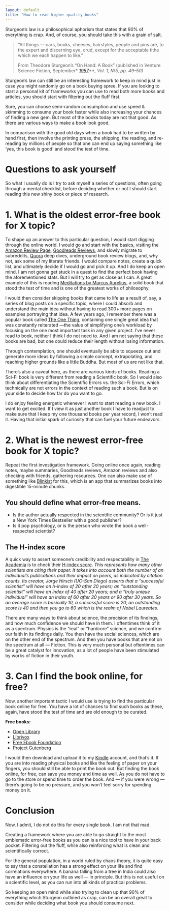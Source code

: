 ```yaml
---
layout: default
title: "How to read higher quality books"
---
```


Sturgeon’s law is a philosophical aphorism that states that 90% of everything is crap. And, of course, you should take this with a grain of salt.

> “All things — cars, books, cheeses, hairstyles, people and pins are, to the expert and discerning eye, crud, except for the acceptable tithe which we each happen to like.” 
> 
> From Theodore Sturgeon’s “On Hand: A Book” (published in Venture Science Fiction, September* *[1957](https://archive.org/details/Venture_v01n05_1957-09_Gorgon776/)**, Vol. 1, №5, pp. 49–50)*

Sturgeon’s law can still be an interesting framework to keep in mind just in case you might randomly go on a book buying spree. If you are looking to start a personal kit of frameworks you can use to read both more books and articles, you should start with filtering out the fluff first.

Sure, you can choose semi-random consumption and use speed & skimming to consume your book faster while also increasing your chances of finding a new gem. But most of the books today are not that good. As there are various ways to make a book look good.

In comparison with the good old days when a book had to be written by hand first, then involve the printing press, the shipping, the reading, and re-reading by millions of people so that one can end up saying something like ‘yes, this book is good’ and stood the test of time.

# **Questions to ask yourself**

So what I usually do is I try to ask myself a series of questions, often going through a mental checklist, before deciding whether or not I should start reading this new shiny book or piece of research.

# **1. What is the oldest error-free book for X topic?**

To shape up an answer to this particular question, I would start digging through the online world. I would go and start with the basics, visiting the [Amazon Review Page](https://www.amazon.com/gp/help/customer/display.html?nodeId=G3UA5WC5S5UUKB5G), [Goodreads Reviews](https://www.goodreads.com/shelf/show/book-reviews), and slowly migrate to subreddits, [Quora](https://en.wikipedia.org/wiki/Quora) deep dives, underground book review blogs, and, why not, ask some of my literate friends. I would compare notes, create a quick list, and ultimately decide if I would go and pick it up. And I do keep an open mind. I am not gonna get stuck in a quest to find the perfect book having the aforementioned stats. But I will try to get as close as I can. A great example of this is reading [Meditations by Marcus Aurelius](https://en.wikipedia.org/wiki/Meditations), a solid book that stood the test of time and is one of the greatest works of philosophy.

I would then consider skipping books that came to life as a result of, say, a series of blog posts on a specific topic, where I could absorb and understand the main idea without having to read 300+ more pages on examples portraying that idea. A few years ago, I remember there was a popular book called [The One Thing](https://en.wikipedia.org/wiki/The_One_Thing_(book)), containing one single great idea that was constantly reiterated —the value of simplifying one’s workload by focusing on the one most important task in any given project. I’ve never read to book, neither I think I do not need to. And I am not saying that these books are bad, but one could reduce their length without losing information.

Through contemplation, one should eventually be able to squeeze out and generate more ideas by following a simple concept, extrapolating, and reaching higher grounds like a little Buddha. But most of us are not like that.

There’s also a caveat here, as there are various kinds of books. Reading a Sci-Fi book is very different from reading a Scientific book. So I would also think about differentiating the Scientific Errors vs. the Sci-Fi Errors, which technically are not errors in the context of reading such a book. But is on your side to decide how far do you want to go.

I do enjoy feeling energetic whenever I want to start reading a new book. I want to get excited. If I view it as just another book I have to readjust to make sure that I keep my one thousand books per year record, I won’t read it. Having that initial spark of curiosity that can fuel your future endeavors.

# **2. What is the newest error-free book for X topic?**


Repeat the first investigation framework. Going online once again, reading notes, maybe summaries, Goodreads reviews, Amazon reviews and also checking with friends, gathering resources. One can also make use of something like [Blinkist](https://www.blinkist.com/) for this, which is an app that summarizes books into digestible 15-minute chunks.

## **You should define what error-free means.**

- Is the author actually respected in the scientific community? Or is it just a New York Times Bestseller with a good publisher?
- Is it pop psychology, or is the person who wrote the book a well-respected scientist?

## **The H-index score**

A quick way to assert someone’s credibility and respectability in [The Academia](https://en.wikipedia.org/wiki/Academia_(disambiguation)) is to check their [H-index score](https://en.wikipedia.org/wiki/H-index#:~:text=among%20different%20fields.-,Calculation,with%203%20or%20more%20citations.). *This represents how many other scientists are citing their paper. It takes into account both the number of an individual’s publications and their impact on peers, as indicated by citation counts. Its creator, Jorge Hirsch (UC-San Diego) asserts that a “successful scientist” will have an h-index of 20 after 20 years; an “outstanding scientist” will have an index of 40 after 20 years; and a “truly unique individual” will have an index of 60 after 20 years or 90 after 30 years. So an average score is basically 10, a successful score is 20, an outstanding score is 40 and then you go to 60 which is the realm of Nobel Laureates.*

There are many ways to think about science, the precision of its findings, and how much confidence we should have in them. I oftentimes think of it as a spectrum. Physics is the “real” or “hardcore” science, and we confirm our faith in its findings daily. You then have the social sciences, which are on the other end of the spectrum. And then you have books that are not on the spectrum at all — Fiction. This is very much personal but oftentimes can be a great catalyst for innovation, as a lot of people have been stimulated by works of fiction in their youth.

# **3. Can I find the book online, for free?**


Now, another important tactic I would use is trying to find the particular book online for free. You have a lot of chances to find such books as these, again, have stood the test of time and are old enough to be curated.

**Free books:**

- [Open Library](https://openlibrary.org/)
- [Librivox](https://librivox.org/)
- [Free Ebook Foundation](https://ebookfoundation.org/)
- [Project Gutenberg](https://www.gutenberg.org/)

I would then download and upload it to my [Kindle](https://en.wikipedia.org/wiki/Amazon_Kindle) account, and that’s it. If you are into reading physical books and like the feeling of paper on your fingers, you should still be able to print the book out. But finding the book online, for free, can save you money and time as well. As you do not have to go to the store or spend time to order the book. And — if you were wrong — there’s going to be no pressure, and you won’t feel sorry for spending money on it.

# **Conclusion**

Now, I admit, I do not do this for every single book. I am not that mad.

Creating a framework where you are able to go straight to the most emblematic error-free books as you can is a nice tool to have in your back pocket. Filtering out the fluff, while also reinforcing what is clean and scientifically correct.

For the general population, in a world ruled by chaos theory, it is quite easy to say that a constellation has a strong effect on your life and find correlations everywhere. A banana falling from a tree in India could also have an influence on your life as well — in principle. But this is not useful on a scientific level, as you can run into all kinds of practical problems.

So keeping an open mind while also trying to clean up that 90% of everything which Sturgeon outlined as crap, can be an overall great to consider while deciding what book you should consume next.